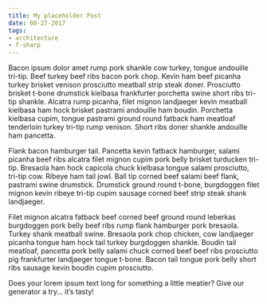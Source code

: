 ```yaml
---
title: My placeholder Post
date: 08-27-2017
tags:
- architecture
- f-sharp
---
```

Bacon ipsum dolor amet rump pork shankle cow turkey, tongue andouille tri-tip. Beef turkey beef ribs bacon pork chop. Kevin ham beef picanha turkey brisket venison prosciutto meatball <!-- more -->strip steak doner. Prosciutto brisket t-bone drumstick kielbasa frankfurter porchetta swine short ribs tri-tip shankle. Alcatra rump picanha, filet mignon landjaeger kevin meatball kielbasa ham hock brisket pastrami andouille ham boudin. Porchetta kielbasa cupim, tongue pastrami ground round fatback ham meatloaf tenderloin turkey tri-tip rump venison. Short ribs doner shankle andouille ham pancetta.

Flank bacon hamburger tail. Pancetta kevin fatback hamburger, salami picanha beef ribs alcatra filet mignon cupim pork belly brisket turducken tri-tip. Bresaola ham hock capicola chuck kielbasa tongue salami prosciutto, tri-tip cow. Ribeye ham tail jowl. Ball tip corned beef salami beef flank, pastrami swine drumstick. Drumstick ground round t-bone, burgdoggen filet mignon kevin ribeye tri-tip cupim sausage corned beef strip steak shank landjaeger.

Filet mignon alcatra fatback beef corned beef ground round leberkas burgdoggen pork belly beef ribs rump flank hamburger pork bresaola. Turkey shank meatball swine. Bresaola pork chop chicken, cow landjaeger picanha tongue ham hock tail turkey burgdoggen shankle. Boudin tail meatloaf, pancetta pork belly salami chuck corned beef beef ribs prosciutto pig frankfurter landjaeger tongue t-bone. Bacon tail tongue pork belly short ribs sausage kevin boudin cupim prosciutto.

Does your lorem ipsum text long for something a little meatier? Give our generator a try… it’s tasty!